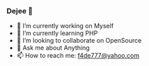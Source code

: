 ### Dejee 👋

- 🔭 I’m currently working on Myself 
- 🌱 I’m currently learning PHP
- 👯 I’m looking to collaborate on OpenSource
- 💬 Ask me about Anything
- 📫 How to reach me: f4de777@yahoo.com
